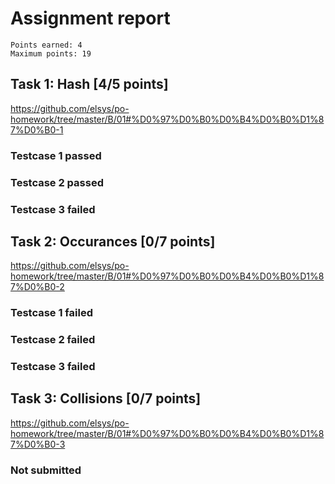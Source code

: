 # Assignment report
```
Points earned: 4
Maximum points: 19
```

## Task 1: Hash [4/5 points]
https://github.com/elsys/po-homework/tree/master/B/01#%D0%97%D0%B0%D0%B4%D0%B0%D1%87%D0%B0-1

### Testcase 1 passed
### Testcase 2 passed
### Testcase 3 failed

## Task 2: Occurances [0/7 points]
https://github.com/elsys/po-homework/tree/master/B/01#%D0%97%D0%B0%D0%B4%D0%B0%D1%87%D0%B0-2

### Testcase 1 failed
### Testcase 2 failed
### Testcase 3 failed

## Task 3: Collisions [0/7 points]
https://github.com/elsys/po-homework/tree/master/B/01#%D0%97%D0%B0%D0%B4%D0%B0%D1%87%D0%B0-3

### Not submitted
